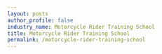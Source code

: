 ```yaml
---
layout: posts 
author_profile: false 
industry_name: Motorcycle Rider Training School
title: Motorcycle Rider Training School
permalink: /motorcycle-rider-training-school
---
```

